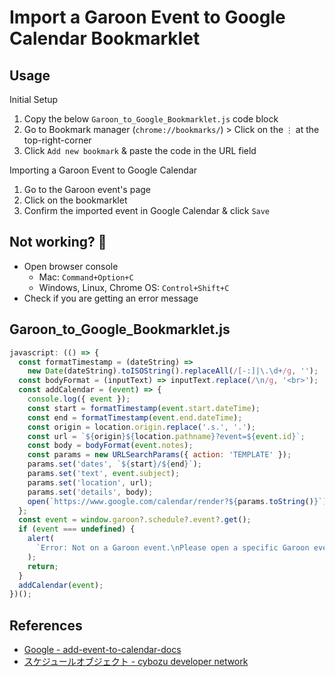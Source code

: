 # Import a Garoon Event to Google Calendar Bookmarklet

## Usage

Initial Setup
1. Copy the below `Garoon_to_Google_Bookmarklet.js` code block
1. Go to Bookmark manager (`chrome://bookmarks/`) > Click on the `⋮` at the top-right-corner
1. Click `Add new bookmark` & paste the code in the URL field

Importing a Garoon Event to Google Calendar
1. Go to the Garoon event's page
1. Click on the bookmarklet
1. Confirm the imported event in Google Calendar & click `Save`

## Not working? 🤔
* Open browser console
  * Mac: `Command+Option+C`
  * Windows, Linux, Chrome OS: `Control+Shift+C`
* Check if you are getting an error message

## Garoon_to_Google_Bookmarklet.js

```javascript
javascript: (() => {
  const formatTimestamp = (dateString) =>
    new Date(dateString).toISOString().replaceAll(/[-:]|\.\d+/g, '');
  const bodyFormat = (inputText) => inputText.replace(/\n/g, '<br>');
  const addCalendar = (event) => {
    console.log({ event });
    const start = formatTimestamp(event.start.dateTime);
    const end = formatTimestamp(event.end.dateTime);
    const origin = location.origin.replace('.s.', '.');
    const url = `${origin}${location.pathname}?event=${event.id}`;
    const body = bodyFormat(event.notes);
    const params = new URLSearchParams({ action: 'TEMPLATE' });
    params.set('dates', `${start}/${end}`);
    params.set('text', event.subject);
    params.set('location', url);
    params.set('details', body);
    open(`https://www.google.com/calendar/render?${params.toString()}`);
  };
  const event = window.garoon?.schedule?.event?.get();
  if (event === undefined) {
    alert(
      `Error: Not on a Garoon event.\nPlease open a specific Garoon event.`
    );
    return;
  }
  addCalendar(event);
})();
```

## References
* [Google - add-event-to-calendar-docs](https://interactiondesignfoundation.github.io/add-event-to-calendar-docs/services/google.html)
* [スケジュールオブジェクト - cybozu developer network](https://cybozu.dev/ja/garoon/docs/overview/schedule-object/)
